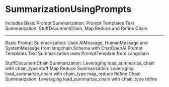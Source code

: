 # SummarizationUsingPrompts
Includes Basic Prompt Summarization, Prompt Templates Text Summarization, StuffDocumentChain, Map Reduce and Refine Chain


--------------------------------------------------------------------------------------------------------------------------------------------------------------------------------------------
Basic Prompt Summarization:  Uses AIMessage, HumanMessage and SystemMessage from langchain.Schema with ChatOpenAI
Prompt Templates Text Summarization uses PromptTemplate from Langchain

StuffDocumentChain Summarization: Leveraging load_summarize_chain with chain_type stuff
Map Reduce Summarization: Leveraging load_summarize_chain with chain_type map_reduce
Refine Chain Summarization: Leveraging load_summarize_chain with chain_type refine

